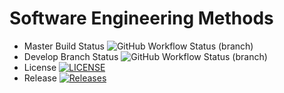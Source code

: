 # Software Engineering Methods
* Master Build Status ![GitHub Workflow Status (branch)](https://img.shields.io/github/actions/workflow/status/danussvar/sem/main.yml?branch=master)
* Develop Branch Status ![GitHub Workflow Status (branch)](https://img.shields.io/github/actions/workflow/status/danussvar/sem/main.yml?branch=develop)
* License [![LICENSE](https://img.shields.io/github/license/danussvar/sem.svg?style=flat-square)](https://github.com/danussvar/sem/blob/master/LICENSE)
* Release [![Releases](https://img.shields.io/github/release/danussvar/sem/all.svg?style=flat-square)](https://github.com/danussvar/sem/releases)